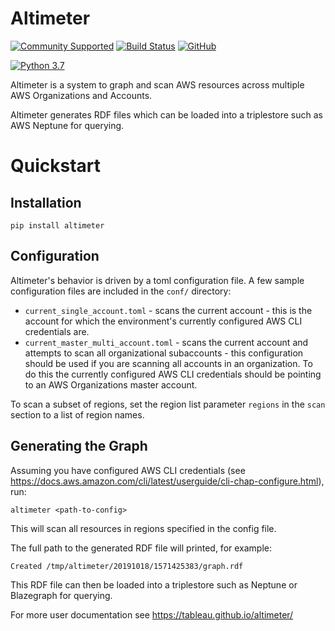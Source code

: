 # Altimeter

[![Community Supported](https://img.shields.io/badge/Support%20Level-Community%20Supported-457387.svg)](https://www.tableau.com/support-levels-it-and-developer-tools)
[![Build Status](https://api.travis-ci.com/tableau/altimeter.svg?branch=master)](https://travis-ci.com/tableau/altimeter)
[![GitHub](https://img.shields.io/badge/license-MIT-brightgreen.svg)](https://raw.githubusercontent.com/Tableau/altimeter/master/LICENSE)

[![Python 3.7](https://img.shields.io/badge/python-3.7-blue.svg)](https://www.python.org/downloads/release/python-370/)

Altimeter is a system to graph and scan AWS resources across multiple
AWS Organizations and Accounts.

Altimeter generates RDF files which can be loaded into a triplestore
such as AWS Neptune for querying.

# Quickstart

## Installation

    pip install altimeter

## Configuration

Altimeter's behavior is driven by a toml configuration file.  A few sample
configuration files are included in the `conf/` directory:

* `current_single_account.toml` - scans the current account - this is the account
  for which the environment's currently configured AWS CLI credentials are.
* `current_master_multi_account.toml` - scans the current account and attempts to
  scan all organizational subaccounts - this configuration should be used if you
  are scanning  all accounts in an organization.  To do this the currently
  configured AWS CLI credentials should be pointing to an AWS Organizations
  master account.

To scan a subset of regions, set the region list parameter `regions` in the `scan`
section to a list of region names.

## Generating the Graph

Assuming you have configured AWS CLI credentials
(see <https://docs.aws.amazon.com/cli/latest/userguide/cli-chap-configure.html>),
run:

    altimeter <path-to-config>

This will scan all resources in regions specified in the config file.

The full path to the generated RDF file will printed, for example:

    Created /tmp/altimeter/20191018/1571425383/graph.rdf

This RDF file can then be loaded into a triplestore such as Neptune or
Blazegraph for querying.

For more user documentation see <https://tableau.github.io/altimeter/>
